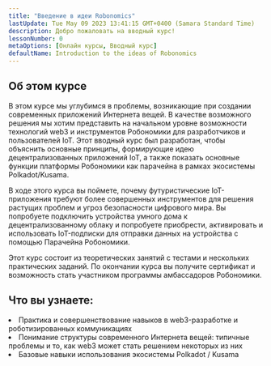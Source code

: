 ```yaml
---
title: "Введение в идеи Robonomics"
lastUpdate: Tue May 09 2023 13:41:15 GMT+0400 (Samara Standard Time)
description: Добро пожаловать на вводный курс!
lessonNumber: 0
metaOptions: [Онлайн курсы, Вводный курс]
defaultName: Introduction to the ideas of Robonomics
---
```


## Об этом курсе

В этом курсе мы углубимся в проблемы, возникающие при создании современных приложений Интернета вещей. В качестве возможного решения мы хотим представить на начальном уровне возможности технологий web3 и инструментов Робономики для разработчиков и пользователей IoT. Этот вводный курс был разработан, чтобы объяснить основные принципы, формирующие идею децентрализованных приложений IoT, а также показать основные функции платформы Робономики как парачейна в рамках экосистемы Polkadot/Kusama.

В ходе этого курса вы поймете, почему футуристические IoT-приложения требуют более совершенных инструментов для решения растущих проблем и угроз безопасности цифрового мира. Вы попробуете подключить устройства умного дома к децентрализованному облаку и попробуете приобрести, активировать и использовать IoT-подписки для отправки данных на устройства с помощью Парачейна Робономики.

Этот курс состоит из теоретических занятий с тестами и нескольких практических заданий. По окончании курса вы получите сертификат и возможность стать участником программы амбассадоров Робономики.




## Что вы узнаете:

<List type="plus">
  <li>
    Практика и совершенствование навыков в web3-разработке и роботизированных коммуникациях
  </li>
  <li>
    Понимание структуры современного Интернета вещей: типичные проблемы и то, как web3 может стать решением некоторых из них
  </li>
   <li>
    Базовые навыки использования экосистемы Polkadot / Kusama
  </li>
</List>